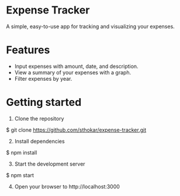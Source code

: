 # Expense Tracker
A simple, easy-to-use app for tracking and visualizing your expenses.

# Features
- Input expenses with amount, date, and description.
- View a summary of your expenses with a graph.
- Filter expenses by year.

# Getting started
1. Clone the repository

  $ git clone https://github.com/sthokar/expense-tracker.git

2. Install dependencies

  $ npm install

3. Start the development server

  $ npm start

4. Open your browser to http://localhost:3000



